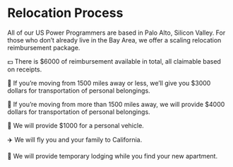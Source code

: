 # Relocation Process

All of our US Power Programmers are based in Palo Alto, Silicon Valley. For those who don’t already live in the Bay Area, we offer a scaling relocation reimbursement package.

:dollar: There is $6000 of reimbursement available in total, all claimable based on receipts.

:briefcase: If you’re moving from 1500 miles away or less, we’ll give you $3000 dollars for transportation of personal belongings.

:briefcase: If you’re moving from more than 1500 miles away, we will provide $4000 dollars for transportation of personal belongings.

:blue_car: We will provide $1000 for a personal vehicle. 

:airplane: We will fly you and your family to California.

:house_with_garden: We will provide temporary lodging while you find your new apartment. 
